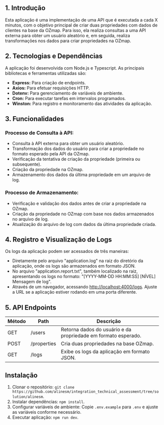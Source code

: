 ## 1. Introdução

Esta aplicação é uma implementação de uma API que é executada a cada X minutos, com o objetivo principal de criar duas propriedades com dados de clientes na base da OZmap. Para isso, ela realiza consultas a uma API externa para obter um usuário aleatório e, em seguida, realiza transformações nos dados para criar propriedades na OZmap.

## 2. Tecnologias e Dependências

A aplicação foi desenvolvida com Node.js e Typescript. As principais bibliotecas e ferramentas utilizadas são:

- **Express:** Para criação de endpoints.
- **Axios:** Para efetuar requisições HTTP.
- **Dotenv:** Para gerenciamento de variáveis de ambiente.
- **Cron:** Para executar tarefas em intervalos programados.
- **Winston:** Para registro e monitoramento das atividades da aplicação.

## 3. Funcionalidades

### Processo de Consulta à API:

- Consulta à API externa para obter um usuário aleatório.
- Transformação dos dados do usuário para criar a propriedade no formato esperado pela API da OZmap.
- Verificação da tentativa de criação da propriedade (primeira ou subsequente).
- Criação da propriedade na OZmap.
- Armazenamento dos dados da última propriedade em um arquivo de log.

### Processo de Armazenamento:

- Verificação e validação dos dados antes de criar a propriedade na OZmap.
- Criação da propriedade no OZmap com base nos dados armazenados no arquivo de log.
- Atualização do arquivo de log com dados da última propriedade criada.

## 4. Registro e Visualização de Logs

Os logs da aplicação podem ser acessados de três maneiras:

- Diretamente pelo arquivo "application.log" na raiz do diretório da aplicação, onde os logs são armazenados em formato JSON.
- No arquivo "application.report.txt", também localizado na raiz, apresentando os logs no formato: "[YYYY-MM-DD HH:MM:SS] [NÍVEL] Mensagem de log".
- Através de um navegador, acessando [http://localhost:4000/logs](http://localhost:4000/logs). Ajuste a URL se a aplicação estiver rodando em uma porta diferente.

## 5. API Endpoints

| Método | Path        | Descrição                                                      |
| ------ | ----------- | -------------------------------------------------------------- |
| GET    | /users      | Retorna dados do usuário e da propriedade em formato esperado. |
| POST   | /properties | Cria duas propriedades na base OZmap.                          |
| GET    | /logs       | Exibe os logs da aplicação em formato JSON.                    |

## Instalação

1. Clonar o repositório: `git clone https://github.com/alinesm/integration_technical_assessment/tree/solution/alinesm`.
2. Instalar dependências: `npm install`.
3. Configurar variáveis ​​de ambiente: Copie `.env.example` para `.env` e ajuste as variáveis conforme necessário.
4. Executar aplicação: `npm run dev`.
